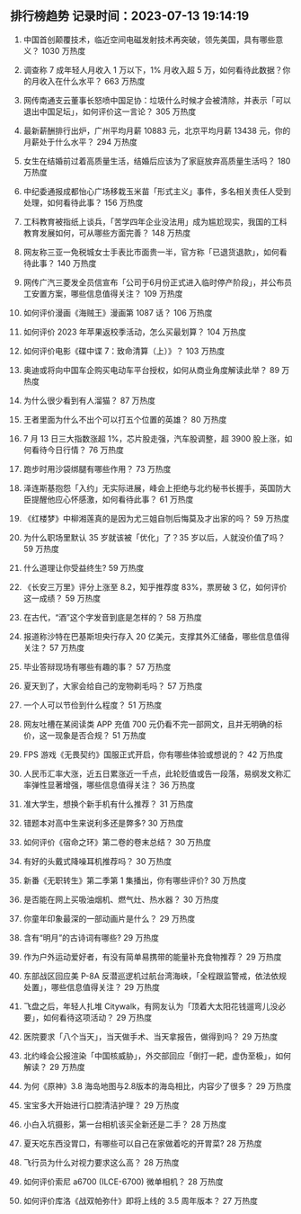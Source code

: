 
## 排行榜趋势 记录时间：2023-07-13 19:14:19
  
  1. 中国首创颠覆技术，临近空间电磁发射技术再突破，领先美国，具有哪些意义？ 1030 万热度
    
  2. 调查称 7 成年轻人月收入 1 万以下，1% 月收入超 5 万，如何看待此数据？你的月收入在什么水平？ 663 万热度
    
  3. 网传南通支云董事长怒喷中国足协：垃圾什么时候才会被清除，并表示「可以退出中国足坛」，如何评价这一言论？ 305 万热度
    
  4. 最新薪酬排行出炉，广州平均月薪 10883 元，北京平均月薪 13438 元，你的月薪处于什么水平？ 294 万热度
    
  5. 女生在结婚前过着高质量生活，结婚后应该为了家庭放弃高质量生活吗？ 180 万热度
    
  6. 中纪委通报成都怡心广场移栽玉米苗「形式主义」事件，多名相关责任人受到处理，如何看待此事？ 156 万热度
    
  7. 工科教育被指纸上谈兵，「苦学四年企业没法用」成为尴尬现实，我国的工科教育发展如何，可从哪些方面完善？ 148 万热度
    
  8. 网友称三亚一免税城女士手表比市面贵一半，官方称「已退货退款」，如何看待此事？ 140 万热度
    
  9. 网传广汽三菱发全员信宣布「公司于6月份正式进入临时停产阶段」，并公布员工安置方案，哪些信息值得关注？ 109 万热度
    
  10. 如何评价漫画《海贼王》漫画第 1087 话？ 106 万热度
    
  11. 如何评价 2023 年苹果返校季活动，怎么买最划算？ 104 万热度
    
  12. 如何评价电影《碟中谍 7：致命清算（上）》？ 103 万热度
    
  13. 奥迪或将向中国车企购买电动车平台授权，如何从商业角度解读此举？ 89 万热度
    
  14. 为什么很少看到有人溜猫？ 87 万热度
    
  15. 王者里面为什么不出个可以打五个位置的英雄？ 80 万热度
    
  16. 7 月 13 日三大指数涨超 1%，芯片股走强，汽车股调整，超 3900 股上涨，如何看待今日行情？ 76 万热度
    
  17. 跑步时用沙袋绑腿有哪些作用？ 73 万热度
    
  18. 泽连斯基抱怨「入约」无实际进展，峰会上拒绝与北约秘书长握手，英国防大臣提醒他应心怀感激，如何看待此事？ 61 万热度
    
  19. 《红楼梦》中柳湘莲真的是因为尤三姐自刎后悔莫及才出家的吗？ 59 万热度
    
  20. 为什么职场里默认 35 岁就该被「优化」了？35 岁以后，人就没价值了吗？ 59 万热度
    
  21. 什么道理让你受益终生? 59 万热度
    
  22. 《长安三万里》评分上涨至 8.2，知乎推荐度 83%，票房破 3 亿，如何评价这一成绩？ 59 万热度
    
  23. 在古代，“酒”这个字发音到底是怎样的？ 58 万热度
    
  24. 报道称沙特在巴基斯坦央行存入 20 亿美元，支撑其外汇储备，哪些信息值得关注？ 57 万热度
    
  25. 毕业答辩现场有哪些有趣的事？ 57 万热度
    
  26. 夏天到了，大家会给自己的宠物剃毛吗？ 57 万热度
    
  27. 一个人可以节俭到什么程度？ 51 万热度
    
  28. 网友吐槽在某阅读类 APP 充值 700 元仍看不完一部网文，且并无明确的标价，这一现象是否合规？ 51 万热度
    
  29. FPS 游戏《无畏契约》国服正式开启，你有哪些体验或想说的？ 42 万热度
    
  30. 人民币汇率大涨，近五日累涨近一千点，此轮贬值或告一段落，易纲发文称汇率弹性显著增强，哪些信息值得关注？ 36 万热度
    
  31. 准大学生，想换个新手机有什么推荐？ 31 万热度
    
  32. 错题本对高中生来说利多还是弊多? 30 万热度
    
  33. 如何评价《宿命之环》第二卷的卷末总结？ 30 万热度
    
  34. 有好的头戴式降噪耳机推荐吗？ 30 万热度
    
  35. 新番《无职转生》第二季第 1 集播出，你有哪些评价? 30 万热度
    
  36. 是否能在网上买吸油烟机、燃气灶、热水器？ 30 万热度
    
  37. 你童年印象最深的一部动画片是什么？ 29 万热度
    
  38. 含有“明月”的古诗词有哪些? 29 万热度
    
  39. 作为户外运动爱好者，有没有简单易携带的能量补充食物推荐？ 29 万热度
    
  40. 东部战区回应美 P-8A 反潜巡逻机过航台湾海峡，「全程跟监警戒，依法依规处置」，哪些信息值得关注？ 29 万热度
    
  41. 飞盘之后，年轻人扎堆 Citywalk，有网友认为「顶着大太阳花钱遛弯儿没必要」，如何看待这项活动？ 29 万热度
    
  42. 医院要求「八个当天」，当天做手术、当天拿报告，做得到吗？ 29 万热度
    
  43. 北约峰会公报渲染「中国核威胁」，外交部回应「倒打一耙，虚伪至极」，如何解读？ 29 万热度
    
  44. 为何《原神》3.8 海岛地图与2.8版本的海岛相比，内容少了很多？ 29 万热度
    
  45. 宝宝多大开始进行口腔清洁护理？ 29 万热度
    
  46. 小白入坑摄影，第一台相机该买全新还是二手？ 28 万热度
    
  47. 夏天吃东西没胃口，有哪些可以自己在家做着吃的开胃菜? 28 万热度
    
  48. 飞行员为什么对视力要求这么高？ 28 万热度
    
  49. 如何评价索尼 a6700 (ILCE-6700) 微单相机？ 28 万热度
    
  50. 如何评价库洛《战双帕弥什》即将上线的 3.5 周年版本？ 27 万热度
    